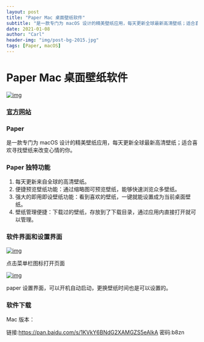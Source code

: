 ```yaml
---
layout: post
title: "Paper Mac 桌面壁纸软件"
subtitle: "是一款专门为 macOS 设计的精美壁纸应用，每天更新全球最新高清壁纸；适合喜欢寻找壁纸来改变心情的你。"
date: 2021-01-08
author: "Carl"
header-img: "img/post-bg-2015.jpg"
tags: [Paper, macOS]
---
```




# Paper Mac 桌面壁纸软件

[![img](https://github-blog-carl.oss-cn-hangzhou.aliyuncs.com/2019-05-0922.44.30.png)](https://github-blog-carl.oss-cn-hangzhou.aliyuncs.com/2019-05-0922.44.30.png)

### [官方网站](https://paper.meiyuan.in/)

### Paper

是一款专门为 macOS 设计的精美壁纸应用，每天更新全球最新高清壁纸；适合喜欢寻找壁纸来改变心情的你。

### Paper 独特功能

1. 每天更新来自全球的高清壁纸。
2. 便捷预览壁纸功能：通过缩略图可预览壁纸，能够快速浏览众多壁纸。
3. 强大的即用即设壁纸功能：看到喜欢的壁纸，一键就能设置成为当前桌面壁纸。
4. 壁纸管理便捷：下载过的壁纸，存放到了下载目录，通过应用内直接打开就可以管理。

### 软件界面和设置界面

[![img](https://github-blog-carl.oss-cn-hangzhou.aliyuncs.com/2019-05-0922.39.23.png)](https://github-blog-carl.oss-cn-hangzhou.aliyuncs.com/2019-05-0922.39.23.png)

点击菜单栏图标打开页面

[![img](https://github-blog-carl.oss-cn-hangzhou.aliyuncs.com/2019-05-0922.39.43.png)](https://github-blog-carl.oss-cn-hangzhou.aliyuncs.com/2019-05-0922.39.43.png)

paper 设置界面，可以开机自动启动，更换壁纸时间也是可以设置的。

### 软件下载

Mac 版本：

链接:https://pan.baidu.com/s/1KVkY6BNdG2XAMGZS5eAlkA 密码:b8zn